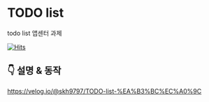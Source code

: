 # TODO list
todo list 앱센터 과제

[![Hits](https://hits.seeyoufarm.com/api/count/incr/badge.svg?url=https%3A%2F%2Fgithub.com%2Fseokahi%2FTodoList_server&count_bg=%2379C83D&title_bg=%23555555&icon=probot.svg&icon_color=%23E7E7E7&title=hits&edge_flat=true)](https://hits.seeyoufarm.com)

## 👇  설명 & 동작
https://velog.io/@skh9797/TODO-list-%EA%B3%BC%EC%A0%9C

